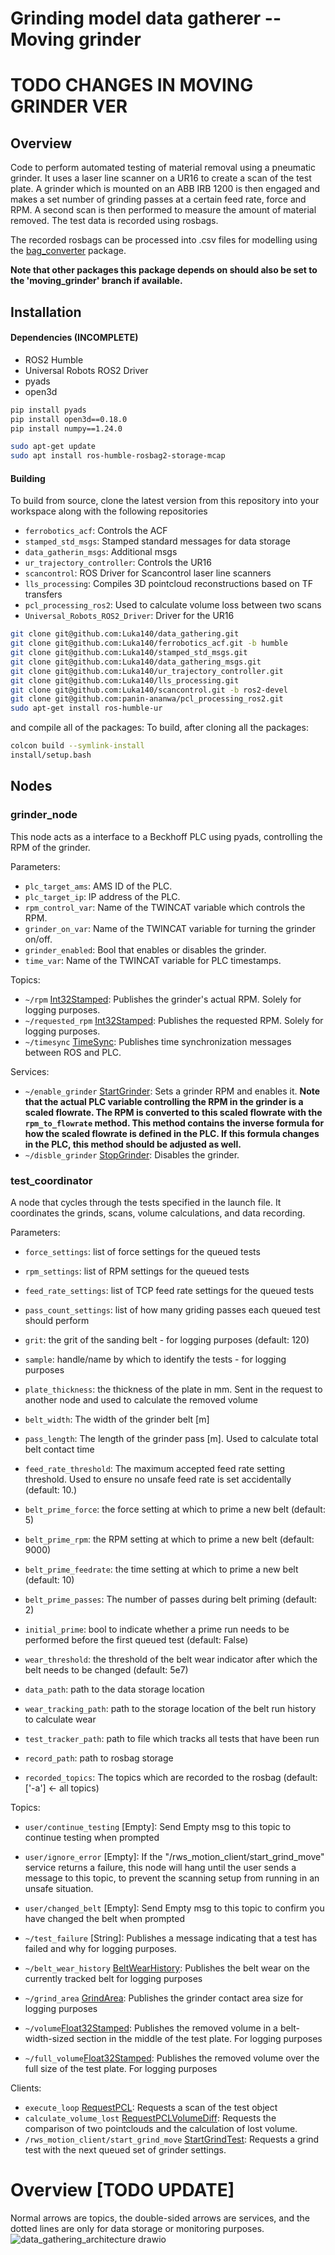 # Grinding model data gatherer -- Moving grinder
# TODO CHANGES IN MOVING GRINDER VER
## Overview
Code to perform automated testing of material removal using a pneumatic grinder. 
It uses a laser line scanner on a UR16 to create a scan of the test plate. A grinder which is mounted on an ABB IRB 1200 is then engaged and makes a set number of grinding passes at a certain feed rate, force and RPM. 
A second scan is then performed to measure the amount of material removed. The test data is recorded using rosbags.

The recorded rosbags can be processed into .csv files for modelling using the [bag_converter](https://github.com/Luka140/bag_converter) package. 

**Note that other packages this package depends on should also be set to the 'moving_grinder' branch if available.**

## Installation

#### Dependencies (INCOMPLETE)
- ROS2 Humble
- Universal Robots ROS2 Driver
- pyads
- open3d



```bash
pip install pyads
pip install open3d==0.18.0
pip install numpy==1.24.0

sudo apt-get update
sudo apt install ros-humble-rosbag2-storage-mcap
```

#### Building
To build from source, clone the latest version from this repository into your workspace along with the following repositories

- `ferrobotics_acf`: Controls the ACF
- `stamped_std_msgs`: Stamped standard messages for data storage
- `data_gatherin_msgs`: Additional msgs
- `ur_trajectory_controller`: Controls the UR16
- `scancontrol`: ROS Driver for Scancontrol laser line scanners
- `lls_processing`: Compiles 3D pointcloud reconstructions based on TF transfers
- `pcl_processing_ros2`: Used to calculate volume loss between two scans
- `Universal_Robots_ROS2_Driver`: Driver for the UR16

```bash
git clone git@github.com:Luka140/data_gathering.git
git clone git@github.com:Luka140/ferrobotics_acf.git -b humble
git clone git@github.com:Luka140/stamped_std_msgs.git
git clone git@github.com:Luka140/data_gathering_msgs.git
git clone git@github.com:Luka140/ur_trajectory_controller.git
git clone git@github.com:Luka140/lls_processing.git
git clone git@github.com:Luka140/scancontrol.git -b ros2-devel
git clone git@github.com:panin-ananwa/pcl_processing_ros2.git
sudo apt-get install ros-humble-ur
```
and compile all of the packages:
To build, after cloning all the packages:
```bash
colcon build --symlink-install
install/setup.bash
```


## Nodes
### grinder_node
This node acts as a interface to a Beckhoff PLC using pyads, controlling the RPM of the grinder. 

Parameters:
- `plc_target_ams`: AMS ID of the PLC.
- `plc_target_ip`: IP address of the PLC.
- `rpm_control_var`: Name of the TWINCAT variable which controls the RPM.
- `grinder_on_var`: Name of the TWINCAT variable for turning the grinder on/off.
- `grinder_enabled`: Bool that enables or disables the grinder.
- `time_var`: Name of the TWINCAT variable for PLC timestamps.

Topics:
- `~/rpm` [Int32Stamped](https://github.com/Luka140/stamped_std_msgs/blob/main/msg/Int32Stamped.msg): Publishes the grinder's actual RPM. Solely for logging purposes.
- `~/requested_rpm` [Int32Stamped](https://github.com/Luka140/stamped_std_msgs/blob/main/msg/Int32Stamped.msg): Publishes the requested RPM. Solely for logging purposes.
- `~/timesync` [TimeSync](https://github.com/Luka140/stamped_std_msgs/blob/main/msg/TimeSync.msg): Publishes time synchronization messages between ROS and PLC.

Services:
- `~/enable_grinder` [StartGrinder](https://github.com/Luka140/data_gathering_msgs/blob/moving_grinder/srv/StartGrinder.srv): Sets a grinder RPM and enables it. **Note that the actual PLC variable controlling the RPM in the grinder is a scaled flowrate. The RPM is converted to this scaled flowrate with the `rpm_to_flowrate` method. This method contains the inverse formula for how the scaled flowrate is defined in the PLC. If this formula changes in the PLC, this method should be adjusted as well.**
- `~/disble_grinder` [StopGrinder](https://github.com/Luka140/data_gathering_msgs/blob/moving_grinder/srv/StopGrinder.srv): Disables the grinder.

### test_coordinator
A node that cycles through the tests specified in the launch file. It coordinates the grinds, scans, volume calculations, and data recording. 

Parameters:
- `force_settings`: list of force settings for the queued tests
- `rpm_settings`: list of RPM settings for the queued tests
- `feed_rate_settings`: list of TCP feed rate settings for the queued tests
- `pass_count_settings`: list of how many griding passes each queued test should perform
- `grit`: the grit of the sanding belt - for logging purposes (default: 120)
- `sample`: handle/name by which to identify the tests - for logging purposes
- `plate_thickness`: the thickness of the plate in mm. Sent in the request to another node and used to calculate the removed volume
- `belt_width`: The width of the grinder belt [m]
- `pass_length`: The length of the grinder pass [m]. Used to calculate total belt contact time
- `feed_rate_threshold`: The maximum accepted feed rate setting threshold. Used to ensure no unsafe feed rate is set accidentally (default: 10.)

- `belt_prime_force`: the force setting at which to prime a new belt (default: 5)
- `belt_prime_rpm`: the RPM setting at which to prime a new belt (default: 9000)
- `belt_prime_feedrate`: the time setting at which to prime a new belt (default: 10)
- `belt_prime_passes`: The number of passes during belt priming (default: 2)
- `initial_prime`: bool to indicate whether a prime run needs to be performed before the first queued test (default: False)
- `wear_threshold`: the threshold of the belt wear indicator after which the belt needs to be changed (default: 5e7)

- `data_path`: path to the data storage location
- `wear_tracking_path`: path to the storage location of the belt run history to calculate wear
- `test_tracker_path`: path to file which tracks all tests that have been run
- `record_path`: path to rosbag storage
- `recorded_topics`: The topics which are recorded to the rosbag (default: ['-a']  <- all topics)

Topics:
- `user/continue_testing` [Empty]: Send Empty msg to this topic to continue testing when prompted
- `user/ignore_error` [Empty]: If the "/rws_motion_client/start_grind_move" service returns a failure, this node will hang until the user sends a message to this topic, to prevent the scanning setup from running in an unsafe situation. 
- `user/changed_belt` [Empty]: Send Empty msg to this topic to confirm you have changed the belt when prompted

- `~/test_failure` [String]: Publishes a message indicating that a test has failed and why for logging purposes.
- `~/belt_wear_history` [BeltWearHistory](https://github.com/Luka140/data_gathering_msgs/blob/moving_grinder/msg/BeltWearHistory.msg): Publishes the belt wear on the currently tracked belt for logging purposes
- `~/grind_area` [GrindArea](https://github.com/Luka140/data_gathering_msgs/blob/moving_grinder/msg/GrindArea.msg): Publishes the grinder contact area size for logging purposes
- `~/volume`[Float32Stamped](https://github.com/Luka140/stamped_std_msgs/blob/main/msg/Float32Stamped.msg): Publishes the removed volume in a belt-width-sized section in the middle of the test plate. For logging purposes
- `~/full_volume`[Float32Stamped](https://github.com/Luka140/stamped_std_msgs/blob/main/msg/Float32Stamped.msg): Publishes the removed volume over the full size of the test plate. For logging purposes
  
Clients:
- `execute_loop` [RequestPCL](https://github.com/Luka140/data_gathering_msgs/blob/main/srv/RequestPCL.srv): Requests a scan of the test object
- `calculate_volume_lost` [RequestPCLVolumeDiff](https://github.com/Luka140/data_gathering_msgs/blob/moving_grinder/srv/RequestPCLVolumeDiff.srv): Requests the comparison of two pointclouds and the calculation of lost volume.
- `/rws_motion_client/start_grind_move` [StartGrindTest](https://github.com/Luka140/data_gathering_msgs/blob/moving_grinder/srv/StartGrindTest.srv): Requests a grind test with the next queued set of grinder settings. 

# Overview [TODO UPDATE] 
Normal arrows are topics, the double-sided arrows are services, and the dotted lines are only for data storage or monitoring purposes. 
![data_gathering_architecture drawio](https://github.com/user-attachments/assets/81f2189e-e6ac-4c56-98fc-8f3556a72aa4)
